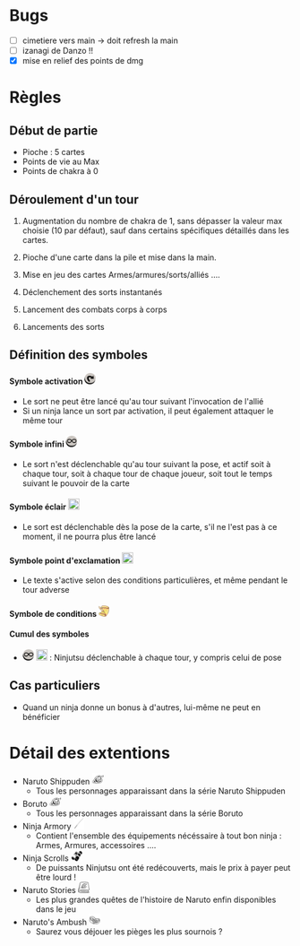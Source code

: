 # Bugs
- [ ] cimetiere vers main -> doit refresh la main
- [ ] izanagi de Danzo !!
- [x] mise en relief des points de dmg

# Règles
## Début de partie
* Pioche : 5 cartes
* Points de vie au Max
* Points de chakra à 0

## Déroulement d'un tour

1. Augmentation du nombre de chakra de 1, sans dépasser la valeur max choisie (10 par défaut), sauf dans certains spécifiques détaillés dans les cartes.

2. Pioche d'une carte dans la pile et mise dans la main.

3. Mise en jeu des cartes Armes/armures/sorts/alliés ....

4. Déclenchement des sorts instantanés

5. Lancement des combats corps à corps

6. Lancements des sorts 



## Définition des symboles

#### Symbole activation <img src="https://raw.githubusercontent.com/vpoiaghi/CardsMaster/master/data/Resources/Symbols/activate.png" height="20" width="20">
* Le sort ne peut être lancé qu'au tour suivant l'invocation de l'allié
* Si un ninja lance un sort par activation, il peut également attaquer le même tour

#### Symbole infini <img src="https://raw.githubusercontent.com/vpoiaghi/CardsMaster/master/data/Resources/Symbols/permanent.png" height="20" width="20">
* Le sort n'est déclenchable qu'au tour suivant la pose, et actif soit à chaque tour, soit à chaque tour de chaque joueur, soit tout le temps suivant le pouvoir de la carte

#### Symbole éclair <img src="https://raw.githubusercontent.com/vpoiaghi/CardsMaster/master/data/Resources/Symbols/Instantané.png" height="20" width="20">
* Le sort est déclenchable dès la pose de la carte, s'il ne l'est pas à ce moment, il ne pourra plus être lancé

#### Symbole point d'exclamation <img src="https://raw.githubusercontent.com/vpoiaghi/CardsMaster/master/data/Resources/Symbols/Spécial.png" height="20" width="20">
* Le texte s'active selon des conditions particulières, et même pendant le tour adverse

#### Symbole de conditions <img src="https://raw.githubusercontent.com/vpoiaghi/CardsMaster/master/data/Resources/Symbols/Conditions.png" height="20" width="20">

#### Cumul des symboles
* <img src="https://raw.githubusercontent.com/vpoiaghi/CardsMaster/master/data/Resources/Symbols/permanent.png" height="20" width="20">
  <img src="https://raw.githubusercontent.com/vpoiaghi/CardsMaster/master/data/Resources/Symbols/Instantané.png" height="20" width="20"> : Ninjutsu déclenchable à chaque tour, y compris celui de pose 

## Cas particuliers
* Quand un ninja donne un bonus à d'autres, lui-même ne peut en bénéficier

# Détail des extentions
* Naruto Shippuden <img src="https://raw.githubusercontent.com/vpoiaghi/CardsMaster/master/data/Resources/Elements/konoha.png" height="20" width="20">
    * Tous les personnages apparaissant dans la série Naruto Shippuden
* Boruto <img src="https://raw.githubusercontent.com/vpoiaghi/CardsMaster/master/data/Resources/Elements/konoha.png" height="20" width="20">
    * Tous les personnages apparaissant dans la série Boruto
* Ninja Armory <img src="https://raw.githubusercontent.com/vpoiaghi/CardsMaster/master/data/Resources/Elements/Weapon.png" height="20" width="20">
    *  Contient l'ensemble des équipements nécéssaire à tout bon ninja : Armes, Armures, accessoires ....
* Ninja Scrolls <img src="https://raw.githubusercontent.com/vpoiaghi/CardsMaster/master/data/Resources/Elements/Scrolls.png" height="20" width="20">
    * De puissants Ninjutsu ont été redécouverts, mais le prix à payer peut être lourd ! 
* Naruto Stories <img src="https://raw.githubusercontent.com/vpoiaghi/CardsMaster/master/data/Resources/Elements/Book.png" height="20" width="20">
    * Les plus grandes quêtes de l'histoire de Naruto enfin disponibles dans le jeu
* Naruto's Ambush <img src="https://raw.githubusercontent.com/vpoiaghi/CardsMaster/master/data/Resources/Elements/Trap.png" height="20" width="20">
    * Saurez vous déjouer les pièges les plus sournois ?
